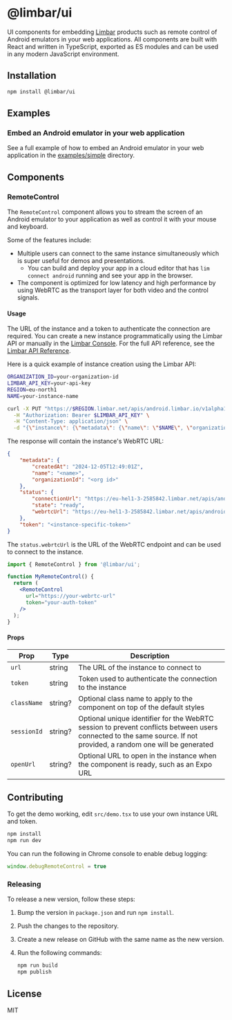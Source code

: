 # @limbar/ui

UI components for embedding [Limbar](https://limbar.io) products such as remote control of
Android emulators in your web applications.
All components are built with React and written in TypeScript, exported as ES modules and
can be used in any modern JavaScript environment.

## Installation

```bash
npm install @limbar/ui
```

## Examples

### Embed an Android emulator in your web application

See a full example of how to embed an Android emulator in your web application in the
[examples/simple](./examples/simple) directory.

## Components

### RemoteControl

The `RemoteControl` component allows you to stream the screen of an Android emulator to your application as well as control it
with your mouse and keyboard.

Some of the features include:

* Multiple users can connect to the same instance simultaneously which is super useful for
  demos and presentations.
  * You can build and deploy your app in a cloud editor that has `lim connect android` running and see your app
    in the browser.
* The component is optimized for low latency and high performance by using WebRTC as the transport layer for both video
  and the control signals.

#### Usage

The URL of the instance and a token to authenticate the connection are required.
You can create a new instance programmatically using the Limbar API or manually in the
[Limbar Console](https://console.limbar.io). For the full API reference, see the
[Limbar API Reference](https://limbar.io/docs/api-reference).

Here is a quick example of instance creation using the Limbar API:

```bash
ORGANIZATION_ID=your-organization-id
LIMBAR_API_KEY=your-api-key
REGION=eu-north1
NAME=your-instance-name

curl -X PUT "https://$REGION.limbar.net/apis/android.limbar.io/v1alpha1/organizations/$ORGANIZATION_ID/instances?wait=true" \
  -H "Authorization: Bearer $LIMBAR_API_KEY" \
  -H "Content-Type: application/json" \
  -d "{\"instance\": {\"metadata\": {\"name\": \"$NAME\", \"organizationId\": \"$ORGANIZATION_ID\"}}, \"wait\": true}"
```

The response will contain the instance's WebRTC URL:

```json
{
    "metadata": {
        "createdAt": "2024-12-05T12:49:01Z",
        "name": "<name>",
        "organizationId": "<org id>"
    },
    "status": {
        "connectionUrl": "https://eu-hel1-3-2585842.limbar.net/apis/android.limbar.io/v1alpha1/organizations/<org id>/instances/<name>/connect",
        "state": "ready",
        "webrtcUrl": "https://eu-hel1-3-2585842.limbar.net/apis/android.limbar.io/v1alpha1/organizations/<org id>/instances/<name>/webrtc"
    },
    "token": "<instance-specific-token>"
}
```

The `status.webrtcUrl` is the URL of the WebRTC endpoint and can be used to connect to the instance.

```jsx
import { RemoteControl } from '@limbar/ui';

function MyRemoteControl() {
  return (
    <RemoteControl 
      url="https://your-webrtc-url" 
      token="your-auth-token"
    />
  );
}
```

#### Props

| Prop | Type | Description |
|------|------|-------------|
| `url` | string | The URL of the instance to connect to |
| `token` | string | Token used to authenticate the connection to the instance |
| `className` | string? | Optional class name to apply to the component on top of the default styles |
| `sessionId` | string? | Optional unique identifier for the WebRTC session to prevent conflicts between users connected to the same source. If not provided, a random one will be generated |
| `openUrl` | string? | Optional URL to open in the instance when the component is ready, such as an Expo URL |

## Contributing

To get the demo working, edit `src/demo.tsx` to use your own instance URL and token.

```bash
npm install
npm run dev
```

You can run the following in Chrome console to enable debug logging:

```js
window.debugRemoteControl = true 
```

### Releasing

To release a new version, follow these steps:

1. Bump the version in `package.json` and run `npm install`.
1. Push the changes to the repository.
1. Create a new release on GitHub with the same name as the new version.
1. Run the following commands:

   ```bash
   npm run build
   npm publish
   ```

## License

MIT
